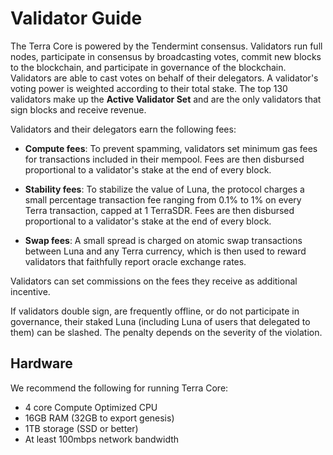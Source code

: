 # Validator Guide

The Terra Core is powered by the Tendermint consensus. Validators run full nodes, participate in consensus by broadcasting votes, commit new blocks to the blockchain, and participate in governance of the blockchain. Validators are able to cast votes on behalf of their delegators. A validator's voting power is weighted according to their total stake. The top 130 validators make up the **Active Validator Set** and are the only validators that sign blocks and receive revenue.

Validators and their delegators earn the following fees:

- **Compute fees**: To prevent spamming, validators set minimum gas fees for transactions included in their mempool. Fees are then disbursed proportional to a validator's stake at the end of every block.

- **Stability fees**: To stabilize the value of Luna, the protocol charges a small percentage transaction fee ranging from 0.1% to 1% on every Terra transaction, capped at 1 TerraSDR. Fees are then disbursed proportional to a validator's stake at the end of every block.

- **Swap fees**: A small spread is charged on atomic swap transactions between Luna and any Terra currency, which is then used to reward validators that faithfully report oracle exchange rates.

Validators can set commissions on the fees they receive as additional incentive.

If validators double sign, are frequently offline, or do not participate in governance, their staked Luna (including Luna of users that delegated to them) can be slashed. The penalty depends on the severity of the violation.

## Hardware

We recommend the following for running Terra Core:

- 4 core Compute Optimized CPU
- 16GB RAM (32GB to export genesis)
- 1TB storage (SSD or better)
- At least 100mbps network bandwidth

